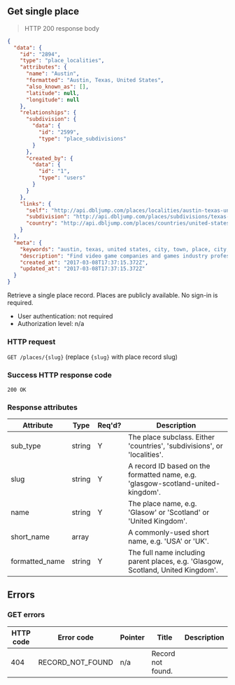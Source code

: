 ## <a name="places_show"></a>Get single place

> HTTP 200 response body

```JSON
{
  "data": {
    "id": "2894",
    "type": "place_localities",
    "attributes": {
      "name": "Austin",
      "formatted": "Austin, Texas, United States",
      "also_known_as": [],
      "latitude": null,
      "longitude": null
    },
    "relationships": {
      "subdivision": {
        "data": {
          "id": "2599",
          "type": "place_subdivisions"
        }
      },
      "created_by": {
        "data": {
          "id": "1",
          "type": "users"
        }
      }
    },
    "links": {
      "self": "http://api.dbljump.com/places/localities/austin-texas-united-states",
      "subdivision": "http://api.dbljump.com/places/subdivisions/texas-united-states",
      "country": "http://api.dbljump.com/places/countries/united-states"
    }
  },
  "meta": {
    "keywords": "austin, texas, united states, city, town, place, city, town, place, dbljump, video games, pc games, gaming",
    "description": "Find video game companies and games industry professionals from Austin, Texas, United States at Dbljump.",
    "created_at": "2017-03-08T17:37:15.372Z",
    "updated_at": "2017-03-08T17:37:15.372Z"
  }
}
```

Retrieve a single place record. Places are publicly available. No sign-in is required.

* User authentication: not required
* Authorization level: n/a

### HTTP request

`GET /places/{slug}` (replace `{slug}` with place record slug)

### Success HTTP response code

`200 OK`

### <a name="place_response_attrs"></a>Response attributes

Attribute | Type | Req'd? | Description
--------- | ---- | ------ | -----------
sub_type | string | Y | The place subclass. Either 'countries', 'subdivisions', or 'localities'.
slug | string | Y | A record ID based on the formatted name, e.g. 'glasgow-scotland-united-kingdom'.
name | string | Y | The place name, e.g. 'Glasow' or 'Scotland' or 'United Kingdom'.
short_name | array | | A commonly-used short name, e.g. 'USA' or 'UK'.
formatted_name | string | Y | The full name including parent places, e.g. 'Glasgow, Scotland, United Kingdom'.

## Errors

### GET errors

HTTP code | Error code | Pointer | Title | Description
--------- | ---------- | ------- | ----- | -----------
404 | RECORD_NOT_FOUND | n/a | Record not found. |
